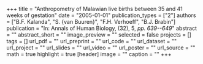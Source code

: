 +++
title = "Anthropometry of Malawian live births between 35 and 41 weeks of gestation"
date = "2005-01-01"
publication_types = ["2"]
authors = ["B.F. Kalanda", "S. {van Buuren}", "F.H. Verhoeff", "B.J. Brabin"]
publication = "In: Annals of Human Biology, (32), 5, _pp. 639--649_"
abstract = ""
abstract_short = ""
image_preview = ""
selected = false
projects = []
tags = []
url_pdf = ""
url_preprint = ""
url_code = ""
url_dataset = ""
url_project = ""
url_slides = ""
url_video = ""
url_poster = ""
url_source = ""
math = true
highlight = true
[header]
image = ""
caption = ""
+++
